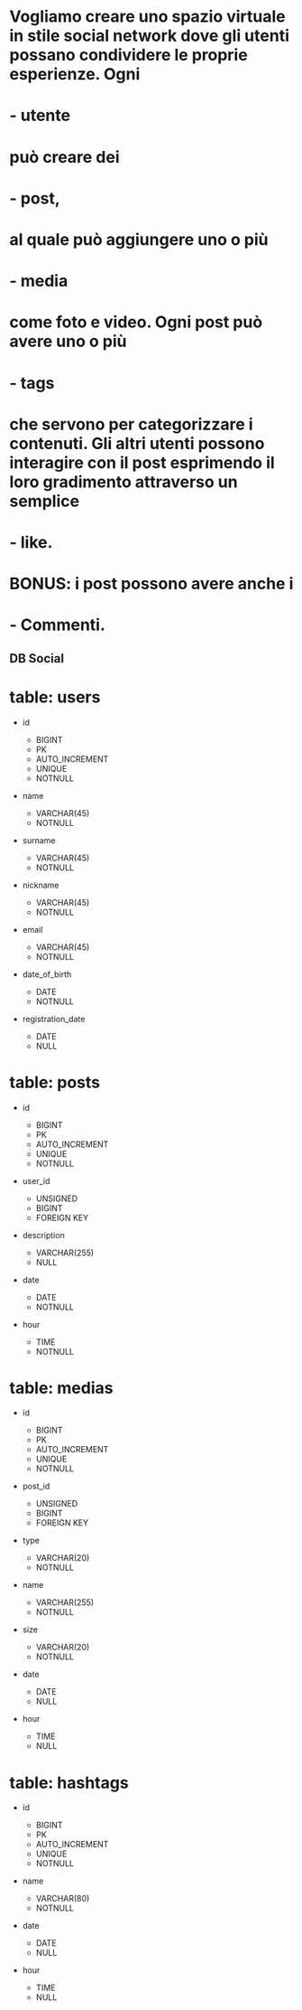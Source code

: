 # Vogliamo creare uno spazio virtuale in stile social network dove gli utenti possano condividere le proprie esperienze. Ogni 
# - utente 
# può creare dei 
# - post, 
# al quale può aggiungere uno o più 
# - media 
# come foto e video. Ogni post può avere uno o più 
# - tags 
# che servono per categorizzare i contenuti. Gli altri utenti possono interagire con il post esprimendo il loro gradimento attraverso un semplice 
# - like.
# BONUS: i post possono avere anche i 
# - Commenti.

## DB Social

# table: users 

- id
  - BIGINT
  - PK
  - AUTO_INCREMENT
  - UNIQUE
  - NOTNULL

- name
  - VARCHAR(45)
  - NOTNULL

- surname
  - VARCHAR(45)
  - NOTNULL

- nickname
  - VARCHAR(45)
  - NOTNULL

- email
  - VARCHAR(45)
  - NOTNULL

- date_of_birth
  - DATE
  - NOTNULL

- registration_date
  - DATE
  - NULL


# table: posts

- id
  - BIGINT
  - PK
  - AUTO_INCREMENT
  - UNIQUE
  - NOTNULL
  
- user_id
  - UNSIGNED
  - BIGINT
  - FOREIGN KEY

- description
  - VARCHAR(255)
  - NULL

- date
  - DATE
  - NOTNULL

- hour
  - TIME
  - NOTNULL


# table: medias

- id
  - BIGINT
  - PK
  - AUTO_INCREMENT
  - UNIQUE
  - NOTNULL
  
- post_id
  - UNSIGNED
  - BIGINT
  - FOREIGN KEY

- type
  - VARCHAR(20)
  - NOTNULL

- name
  - VARCHAR(255)
  - NOTNULL

- size
  - VARCHAR(20)
  - NOTNULL

- date
  - DATE
  - NULL

- hour
  - TIME
  - NULL


# table: hashtags

- id
  - BIGINT
  - PK
  - AUTO_INCREMENT
  - UNIQUE
  - NOTNULL

- name
  - VARCHAR(80)
  - NOTNULL

- date
  - DATE
  - NULL

- hour
  - TIME
  - NULL